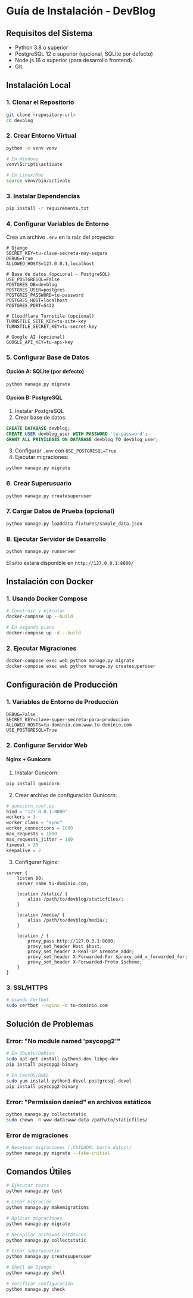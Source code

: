 # Guía de Instalación - DevBlog

## Requisitos del Sistema

- Python 3.8 o superior
- PostgreSQL 12 o superior (opcional, SQLite por defecto)
- Node.js 16 o superior (para desarrollo frontend)
- Git

## Instalación Local

### 1. Clonar el Repositorio

```bash
git clone <repository-url>
cd devblog
```

### 2. Crear Entorno Virtual

```bash
python -m venv venv

# En Windows
venv\Scripts\activate

# En Linux/Mac
source venv/bin/activate
```

### 3. Instalar Dependencias

```bash
pip install -r requirements.txt
```

### 4. Configurar Variables de Entorno

Crea un archivo `.env` en la raíz del proyecto:

```env
# Django
SECRET_KEY=tu-clave-secreta-muy-segura
DEBUG=True
ALLOWED_HOSTS=127.0.0.1,localhost

# Base de datos (opcional - PostgreSQL)
USE_POSTGRESQL=False
POSTGRES_DB=devblog
POSTGRES_USER=postgres
POSTGRES_PASSWORD=tu-password
POSTGRES_HOST=localhost
POSTGRES_PORT=5432

# Cloudflare Turnstile (opcional)
TURNSTILE_SITE_KEY=tu-site-key
TURNSTILE_SECRET_KEY=tu-secret-key

# Google AI (opcional)
GOOGLE_API_KEY=tu-api-key
```

### 5. Configurar Base de Datos

#### Opción A: SQLite (por defecto)
```bash
python manage.py migrate
```

#### Opción B: PostgreSQL
1. Instalar PostgreSQL
2. Crear base de datos:
```sql
CREATE DATABASE devblog;
CREATE USER devblog_user WITH PASSWORD 'tu-password';
GRANT ALL PRIVILEGES ON DATABASE devblog TO devblog_user;
```
3. Configurar `.env` con `USE_POSTGRESQL=True`
4. Ejecutar migraciones:
```bash
python manage.py migrate
```

### 6. Crear Superusuario

```bash
python manage.py createsuperuser
```

### 7. Cargar Datos de Prueba (opcional)

```bash
python manage.py loaddata fixtures/sample_data.json
```

### 8. Ejecutar Servidor de Desarrollo

```bash
python manage.py runserver
```

El sitio estará disponible en `http://127.0.0.1:8000/`

## Instalación con Docker

### 1. Usando Docker Compose

```bash
# Construir y ejecutar
docker-compose up --build

# En segundo plano
docker-compose up -d --build
```

### 2. Ejecutar Migraciones

```bash
docker-compose exec web python manage.py migrate
docker-compose exec web python manage.py createsuperuser
```

## Configuración de Producción

### 1. Variables de Entorno de Producción

```env
DEBUG=False
SECRET_KEY=clave-super-secreta-para-produccion
ALLOWED_HOSTS=tu-dominio.com,www.tu-dominio.com
USE_POSTGRESQL=True
```

### 2. Configurar Servidor Web

#### Nginx + Gunicorn

1. Instalar Gunicorn:
```bash
pip install gunicorn
```

2. Crear archivo de configuración Gunicorn:
```python
# gunicorn.conf.py
bind = "127.0.0.1:8000"
workers = 3
worker_class = "sync"
worker_connections = 1000
max_requests = 1000
max_requests_jitter = 100
timeout = 30
keepalive = 2
```

3. Configurar Nginx:
```nginx
server {
    listen 80;
    server_name tu-dominio.com;
    
    location /static/ {
        alias /path/to/devblog/staticfiles/;
    }
    
    location /media/ {
        alias /path/to/devblog/media/;
    }
    
    location / {
        proxy_pass http://127.0.0.1:8000;
        proxy_set_header Host $host;
        proxy_set_header X-Real-IP $remote_addr;
        proxy_set_header X-Forwarded-For $proxy_add_x_forwarded_for;
        proxy_set_header X-Forwarded-Proto $scheme;
    }
}
```

### 3. SSL/HTTPS

```bash
# Usando Certbot
sudo certbot --nginx -d tu-dominio.com
```

## Solución de Problemas

### Error: "No module named 'psycopg2'"
```bash
# En Ubuntu/Debian
sudo apt-get install python3-dev libpq-dev
pip install psycopg2-binary

# En CentOS/RHEL
sudo yum install python3-devel postgresql-devel
pip install psycopg2-binary
```

### Error: "Permission denied" en archivos estáticos
```bash
python manage.py collectstatic
sudo chown -R www-data:www-data /path/to/staticfiles/
```

### Error de migraciones
```bash
# Resetear migraciones (¡CUIDADO: borra datos!)
python manage.py migrate --fake-initial
```

## Comandos Útiles

```bash
# Ejecutar tests
python manage.py test

# Crear migración
python manage.py makemigrations

# Aplicar migraciones
python manage.py migrate

# Recopilar archivos estáticos
python manage.py collectstatic

# Crear superusuario
python manage.py createsuperuser

# Shell de Django
python manage.py shell

# Verificar configuración
python manage.py check
```